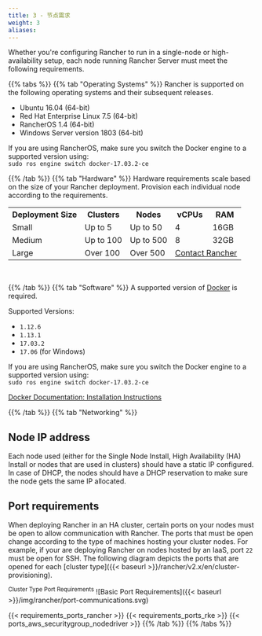```yaml
---
title: 3 - 节点需求
weight: 3
aliases:
---
```


Whether you're configuring Rancher to run in a single-node or high-availability setup, each node running Rancher Server must meet the following requirements.

{{% tabs %}}
{{% tab "Operating Systems" %}}
Rancher is supported on the following operating systems and their subsequent releases.

*   Ubuntu 16.04 (64-bit)
*   Red Hat Enterprise Linux 7.5 (64-bit)
*   RancherOS 1.4 (64-bit)
*   Windows Server version 1803 (64-bit)

If you are using RancherOS, make sure you switch the Docker engine to a supported version using:<br>
`sudo ros engine switch docker-17.03.2-ce`

{{% /tab %}}
{{% tab "Hardware" %}}
Hardware requirements scale based on the size of your Rancher deployment. Provision each individual node according to the requirements.

<table>
    <tr>
    <th>Deployment Size</th>
    <th>Clusters</th>
    <th>Nodes</th>
    <th>vCPUs</th>
    <th>RAM</th>
    </tr>
    <tr>
    <td>Small</td>
    <td>Up to 5</td>
    <td>Up to 50</td>
    <td>4</td>
    <td>16GB</td>
    </tr>
    <tr>
    <td>Medium</td>
    <td>Up to 100</td>
    <td>Up to 500</td>
    <td>8</td>
    <td>32GB</td>
    </tr>
    <tr>
    <td>Large</td>
    <td>Over 100</td>
    <td>Over 500</td>
    <td colspan="2"><a href="https://rancher.com/contact/">Contact Rancher</a></td>
    </tr>
</table>
<br/>

{{% /tab %}}
{{% tab "Software" %}}
A supported version of [Docker](https://www.docker.com/) is required.

Supported Versions:

*   `1.12.6`
*   `1.13.1`
*   `17.03.2`
*   `17.06` (for Windows)

If you are using RancherOS, make sure you switch the Docker engine to a supported version using:<br>
`sudo ros engine switch docker-17.03.2-ce`

[Docker Documentation: Installation Instructions](https://docs.docker.com/)

{{% /tab %}}
{{% tab  "Networking" %}}

<h2>Node IP address</h2>

Each node used (either for the Single Node Install, High Availability (HA) Install or nodes that are used in clusters) should have a static IP configured. In case of DHCP, the nodes should have a DHCP reservation to make sure the node gets the same IP allocated.

<h2>Port requirements</h2>

When deploying Rancher in an HA cluster, certain ports on your nodes must be open to allow communication with Rancher. The ports that must be open change according to the type of machines hosting your cluster nodes. For example, if your are deploying Rancher on nodes hosted by an IaaS, port `22` must be open for SSH. The following diagram depicts the ports that are opened for each [cluster type]({{< baseurl >}}/rancher/v2.x/en/cluster-provisioning).

<sup>Cluster Type Port Requirements</sup>
![Basic Port Requirements]({{< baseurl >}}/img/rancher/port-communications.svg)


{{< requirements_ports_rancher >}}
{{< requirements_ports_rke >}}
{{< ports_aws_securitygroup_nodedriver >}}
{{% /tab %}}
{{% /tabs %}}
